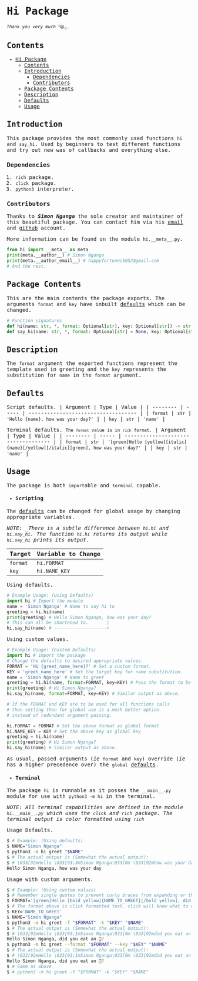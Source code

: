 # Hi Package

<small>_Thank you very much_ <sup style="font-size: 5pt;">💚</sup>😃<sub style="font-size: 5pt;">💘</sub>.</small>

<style>
* {
  font-family: CaskaydiaCove Nerd Font Mono, monospace;
}

h1:hover, h2:hover, h3:hover, h4:hover, h5:hover, h6:hover {
  text-decoration: 3px solid underline;
}
</style>

## Contents

- [Hi Package](#hi-package)
  - [Contents](#contents)
  - [Introduction](#introduction)
    - [Dependencies](#dependencies)
    - [Contributors](#contributors)
  - [Package Contents](#package-contents)
  - [Description](#description)
  - [Defaults](#defaults)
  - [Usage](#usage)

## Introduction

This package provides the most commonly used functions `hi` and `say_hi`. Used by beginners to test different functions and try out new was of callbacks and everything else.

### Dependencies

1. `rich` package.
2. `click` package.
3. `python3` interpreter.

### Contributors

Thanks to **_Simon Nganga_** the sole creator and maintainer of this beautiful package. You can contact him via his [email](mailto://happyfortunes5052@gmail.com?subject=Hi) and [github](https://github.com/thee-dushbag) account.

More information can be found on the module `hi.__meta__.py`.

```python
from hi import __meta__ as meta
print(meta.__author__) # Simon Nganga
print(meta.__author_email__) # happyfortunes5052@gmail.com
# And the rest.
```

## Package Contents

This are the main contents the package exports.
The arguments `format` and `key` have inbuilt
[defaults](#defaults "See default global variables in the package.") which can be changed.

```python
# Function signatures
def hi(name: str, *, format: Optional[str], key: Optional[str]) -> str: ...
def say_hi(name: str, *, format: Optional[str] = None, key: Optional[str] = None): ...
```

## Description

The `format` argument the exported functions represent the template used in greeting and the `key` represents the substitution for `name` in the `format` argument.

## Defaults

Script defaults.
| Argument | Type | Value |
| -------- | ----- | ----------------------------------- |
| `format` | `str` | `'Hello {name}, how was your day?'` |
| `key` | `str` | `'name'` |

Terminal defaults.
<small>The `format` value is in `rich` format.</small>
| Argument | Type | Value |
| -------- | ----- | ----------------------------------- |
| `format` | `str` | `'[green]Hello [yellow][italic]{name}[/yellow][/italic][green], how was your day?'` |
| `key` | `str` | `'name'` |

## Usage

The package is both `import`able and `terminal` capable.

- #### Scripting

The [defaults](#defaults) can be changed for global usage by changing appropriate variables.

_NOTE: \_There is a subtle difference between `hi.hi` and `hi.say_hi`. The function `hi.hi` returns its output while `hi.say_hi` prints its output._

| Target   | Variable to Change |
| -------- | ------------------ |
| `format` | `hi.FORMAT`        |
| `key`    | `hi.NAME_KEY`      |

Using defaults.

```python
# Example Usage: (Using Defaults)
import hi # Import the module
name = 'Simon Nganga' # Name to say hi to
greeting = hi.hi(name)
print(greeting) # Hello Simon Nganga, how was your day?
# This can all be shortened to.       |
hi.say_hi(name) # --------------------+
```

Using custom values.

```python
# Example Usage: (Custom Defaults)
import hi # import the package
# Change the defaults to desired appropriate values.
FORMAT = 'Hi {greet_name_here}?' # Set a custom format.
KEY = 'greet_name_here' # Set the target key for name substitution.
name = 'Simon Nganga' # Name to greet
greeting = hi.hi(name, format=FORMAT, key=KEY) # Pass the format to be used on each call.
print(greeting) # Hi Simon Nganga?
hi.say_hi(name, format=FORMAT, key=KEY) # Similar output as above.

# If the FORMAT and KEY are to be used for all functions calls
# then setting then for global use is a much better option
# instead of redundant argument passing.

hi.FORMAT = FORMAT # Set the above format as global format
hi.NAME_KEY = KEY # Set the above key as global key
greeting = hi.hi(name)
print(greeting) # Hi Simon Nganga?
hi.say_hi(name) # Similar output as above.
```

As usual, passed arguments (_ie_ `format` and `key`) override (_ie_ has a higher precedence over) the `global` [defaults](#defaults).

- #### Terminal

The package `hi` is runnable as it posses the `__main__.py` module for use with `python3 -m hi` in the terminal.

_*NOTE*: All terminal capabilities are defined in the module `hi.__main__.py` which uses the `click` and `rich` package. The terminal output is color formatted using `rich`_

Usage Defaults.

```bash
$ # Example: (Using defaults)
$ NAME="Simon Nganga"
$ python3 -m hi greet "$NAME"
$ # The actual output is (Somewhat the actual output):
$ # \033[92mHello \033[93;3mSimon Nganga\033[0m \033[92mhow was your day?\033[0m
Hello Simon Nganga, how was your day
```

Usage with custom arguments.

```bash
$ # Example: (Using custom values)
$ # Remember single quotes to prevent curly braces from expanding or throwing syntax errors in bash.
$ FORMAT='[green]Hello [bold yellow]{NAME_TO_GREET}[/bold yellow], did you eat an :apple:?'
$ # The format above is click formatted text. click will know what to do with it. (:apple: is an icon in click.)
$ KEY='NAME_TO_GREET'
$ NAME="Simon Nganga"
$ python3 -m hi greet -f "$FORMAT" -k "$KEY" "$NAME"
$ # The actual output is (Somewhat the actual output):
$ # \033[92mHello \033[93;1mSimon Nganga\033[0m \033[92mdid you eat an 🍎?\033[0m
Hello Simon Nganga, did you eat an 🍎?
$ python3 -m hi greet --format "$FORMAT" --key "$KEY" "$NAME"
$ # The actual output is (Somewhat the actual output):
$ # \033[92mHello \033[93;1mSimon Nganga\033[0m \033[92mdid you eat an 🍎?\033[0m
Hello Simon Nganga, did you eat an 🍎?
$ # Same as above
$ # python3 -m hi greet -f "$FORMAT" -k "$KEY" "$NAME"
```
